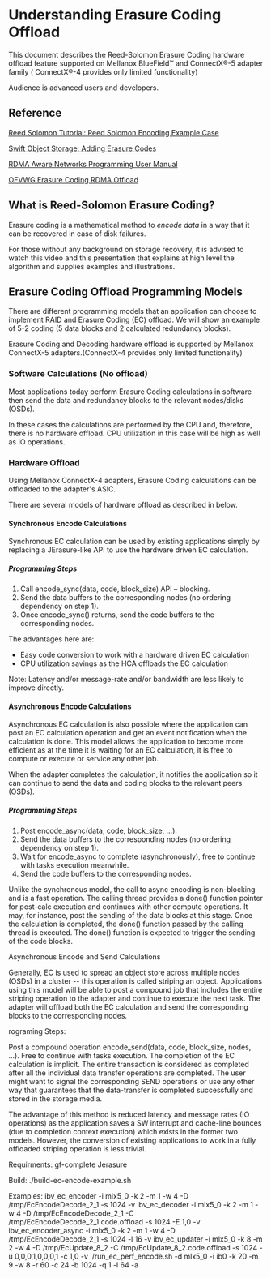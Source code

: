 # Understanding Erasure Coding Offload

This document describes the Reed-Solomon Erasure Coding hardware offload feature supported on Mellanox BlueField™ and ConnectX®-5 adapter family ( ConnectX®-4 provides only limited functionality)

Audience is advanced users and developers.

## Reference

[Reed Solomon Tutorial: Reed Solomon Encoding Example Case](https://www.youtube.com/watch?v=jgO09opx56o)

[Swift Object Storage: Adding Erasure Codes ](http://www.snia.org/sites/default/files/Luse_Kevin_SNIATutorialSwift_Object_Storage2014_final.pdf)

[RDMA Aware Networks Programming User Manual](http://www.mellanox.com/related-docs/prod_software/RDMA_Aware_Programming_user_manual.pdf)

[OFVWG Erasure Coding RDMA Offload](https://downloads.openfabrics.org/ofv/erasure-coding.pdf)

## What is Reed-Solomon Erasure Coding?

Erasure coding is a mathematical method to *encode data* in a way that it can be recovered in case of disk failures.

For those without any background on storage recovery, it is advised to watch this video and this presentation that explains at high level the algorithm and supplies examples and illustrations. 


## Erasure Coding Offload Programming Models

There are different programming models that an application can choose to implement RAID and Erasure Coding (EC) offload. We will show an example of 5-2 coding (5 data blocks and 2 calculated redundancy blocks).

Erasure Coding and Decoding hardware offload is supported by Mellanox ConnectX-5 adapters.(ConnectX-4 provides only limited functionality)

### Software Calculations (No offload)

Most applications today perform Erasure Coding calculations in software then send the data and redundancy blocks to the relevant nodes/disks (OSDs).

In these cases the calculations are performed by the CPU and, therefore, there is no hardware offload. CPU utilization in this case will be high as well as IO operations.

### Hardware Offload

Using Mellanox ConnectX-4 adapters, Erasure Coding calculations can be offloaded to the adapter's ASIC.

There are several models of hardware offload as described in below.

#### Synchronous Encode Calculations

Synchronous EC calculation can be used by existing applications simply by replacing a JErasure-like API to use the hardware driven EC calculation.

##### Programming Steps

1. Call encode_sync(data, code, block_size) API – blocking.
2. Send the data buffers to the corresponding nodes (no ordering dependency on step 1).
3. Once encode_sync() returns, send the code buffers to the corresponding nodes.

The advantages here are:

- Easy code conversion to work with a hardware driven EC calculation
- CPU utilization savings as the HCA offloads the EC calculation

Note: Latency and/or message-rate and/or bandwidth are less likely to improve directly.

#### Asynchronous Encode Calculations

Asynchronous EC calculation is also possible where the application can post an EC calculation operation and get an event notification when the calculation is done. This model allows the application to become more efficient as at the time it is waiting for an EC calculation, it is free to compute or execute or service any other job.

When the adapter completes the calculation, it notifies the application so it can continue to send the data and coding blocks to the relevant peers (OSDs).


##### Programming Steps

1. Post encode_async(data, code, block_size, …).
2. Send the data buffers to the corresponding nodes (no ordering dependency on step 1).
3. Wait for encode_async to complete (asynchronously), free to continue with tasks execution meanwhile.
4. Send the code buffers to the corresponding nodes.

Unlike the synchronous model, the call to async encoding is non-blocking and is a fast operation. The calling thread provides a done() function pointer for post-calc execution and continues with other compute operations. It may, for instance, post the sending of the data blocks at this stage. Once the calculation is completed, the done() function passed by the calling thread is executed. The done() function is expected to trigger the sending of the code blocks.

Asynchronous Encode and Send Calculations

Generally, EC is used to spread an object store across multiple nodes (OSDs) in a cluster -- this operation is called striping an object. Applications using this model will be able to post a compound job that includes the entire striping operation to the adapter and continue to execute the next task. The adapter will offload both the EC calculation and send the corresponding blocks to the corresponding nodes.

rograming Steps:

Post a compound operation encode_send(data, code, block_size, nodes, …).
Free to continue with tasks execution.
The completion of the EC calculation is implicit. The entire transaction is considered as completed after all the individual data transfer operations are completed. The user might want to signal the corresponding SEND operations or use any other way that guarantees that the data-transfer is completed successfully and stored in the storage media.

The advantage of this method is reduced latency and message rates (IO operations) as the application saves a SW interrupt and cache-line bounces (due to completion context execution) which exists in the former two models. However, the conversion of existing applications to work in a fully offloaded striping operation is less trivial.






Requirments:
gf-complete
Jerasure

Build:
./build-ec-encode-example.sh

Examples:
ibv_ec_encoder -i mlx5_0 -k 2 -m 1 -w 4 -D /tmp/EcEncodeDecode_2_1 -s 1024 -v
ibv_ec_decoder -i mlx5_0 -k 2 -m 1 -w 4 -D /tmp/EcEncodeDecode_2_1 -C /tmp/EcEncodeDecode_2_1.code.offload -s 1024 -E 1,0 -v
ibv_ec_encoder_async -i mlx5_0 -k 2 -m 1 -w 4 -D /tmp/EcEncodeDecode_2_1 -s 1024 -l 16 -v
ibv_ec_updater -i mlx5_0 -k 8 -m 2 -w 4 -D /tmp/EcUpdate_8_2 -C /tmp/EcUpdate_8_2.code.offload -s 1024 -u 0,0,0,1,0,0,0,1 -c 1,0 -v
./run_ec_perf_encode.sh -d mlx5_0 -i ib0 -k 20 -m 9 -w 8 -r 60 -c 24 -b 1024 -q 1 -l 64 -a
